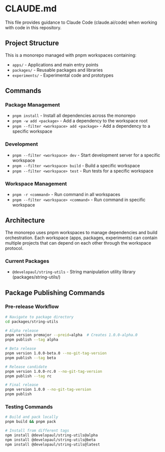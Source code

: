 # CLAUDE.md

This file provides guidance to Claude Code (claude.ai/code) when working with code in this repository.

## Project Structure

This is a monorepo managed with pnpm workspaces containing:
- `apps/` - Applications and main entry points
- `packages/` - Reusable packages and libraries
- `experiments/` - Experimental code and prototypes

## Commands

### Package Management
- `pnpm install` - Install all dependencies across the monorepo
- `pnpm -w add <package>` - Add a dependency to the workspace root
- `pnpm --filter <workspace> add <package>` - Add a dependency to a specific workspace

### Development
- `pnpm --filter <workspace> dev` - Start development server for a specific workspace
- `pnpm --filter <workspace> build` - Build a specific workspace
- `pnpm --filter <workspace> test` - Run tests for a specific workspace

### Workspace Management
- `pnpm -r <command>` - Run command in all workspaces
- `pnpm --filter <workspace> <command>` - Run command in specific workspace

## Architecture

The monorepo uses pnpm workspaces to manage dependencies and build orchestration. Each workspace (apps, packages, experiments) can contain multiple projects that can depend on each other through the workspace protocol.

### Current Packages

- `@developaul/string-utils` - String manipulation utility library (packages/string-utils/)

## Package Publishing Commands

### Pre-release Workflow
```bash
# Navigate to package directory
cd packages/string-utils

# Alpha release
pnpm version premajor --preid=alpha  # Creates 1.0.0-alpha.0
pnpm publish --tag alpha

# Beta release
pnpm version 1.0.0-beta.0 --no-git-tag-version
pnpm publish --tag beta

# Release candidate
pnpm version 1.0.0-rc.0 --no-git-tag-version
pnpm publish --tag rc

# Final release
pnpm version 1.0.0 --no-git-tag-version
pnpm publish
```

### Testing Commands
```bash
# Build and pack locally
pnpm build && pnpm pack

# Install from different tags
npm install @developaul/string-utils@alpha
npm install @developaul/string-utils@beta
npm install @developaul/string-utils@latest
```